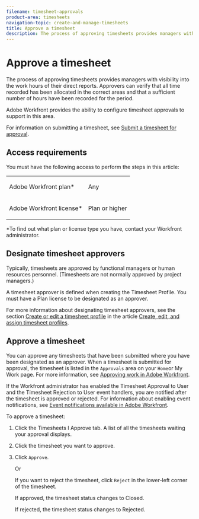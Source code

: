 ```yaml
---
filename: timesheet-approvals
product-area: timesheets
navigation-topic: create-and-manage-timesheets
title: Approve a timesheet
description: The process of approving timesheets provides managers with visibility into the work hours of their direct reports. Approvers can verify that all time recorded has been allocated in the correct areas and that a sufficient number of hours have been recorded for the period.
---
```


# Approve a timesheet

The process of approving timesheets provides&nbsp;managers with visibility into the work hours of their direct reports. Approvers can verify that&nbsp;all time recorded has been allocated in the correct areas and that&nbsp;a sufficient number of hours have been recorded for the period.

Adobe Workfront provides the ability to configure timesheet approvals to support in this area.

For information on submitting a timesheet, see [Submit a timesheet for approval](../../timesheets/create-and-manage-timesheets/submit-timesheet-for-approval.md).

## Access requirements

You must have the following access to perform the steps in this article:

<table cellspacing="0"> 
 <col> 
 </col> 
 <col> 
 </col> 
 <tbody> 
  <tr> 
   <td role="rowheader">Adobe Workfront plan*</td> 
   <td> <p>Any</p> </td> 
  </tr> 
  <tr> 
   <td role="rowheader">Adobe Workfront license*</td> 
   <td> <p>Plan or higher</p> </td> 
  </tr> 
 </tbody> 
</table>

&#42;To find out what plan or license type you have, contact your Workfront administrator.

## Designate timesheet approvers

Typically, timesheets are approved by functional managers or human resources personnel. (Timesheets are not normally approved by project managers.)

A timesheet approver is defined when creating the Timesheet Profile.&nbsp;You must have a Plan license to be designated as an approver.

For more information about designating timesheet approvers, see the section [Create or edit a timesheet profile](../../timesheets/create-and-manage-timesheets/create-timesheet-profiles.md#create) in the article [Create, edit, and assign timesheet profiles](../../timesheets/create-and-manage-timesheets/create-timesheet-profiles.md).

## Approve a timesheet

You can approve any timesheets that have been submitted where you have been designated as an approver. When a timesheet is submitted for approval, the timesheet is listed in the `Approvals` area on your `Home`or My Work&nbsp;page. For more information, see [Approving work in Adobe Workfront](../../review-and-approve-work/manage-approvals/approving-work.md).

If the Workfront administrator has&nbsp;enabled the Timesheet Approval to User and the Timesheet Rejection to User event handlers, you are notified after the timesheet is approved or rejected. For information about enabling event notifications, see [Event notifications available in Adobe Workfront](../../administration-and-setup/manage-workfront/emails/event-notifications-available-in-wf.md).

To approve a timesheet:

1. Click the Timesheets I Approve tab. A list of all the timesheets waiting your approval displays.  
1. Click the timesheet you want to approve.
1. Click `Approve`.

   Or

   If you want to reject the timesheet, click `Reject` in the lower-left corner of the timesheet.

   If approved, the timesheet status changes to&nbsp;Closed.

   If rejected, the timesheet status changes to Rejected.

